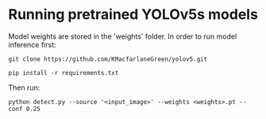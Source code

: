 # Running pretrained YOLOv5s models

Model weights are stored in the 'weights' folder. In order to run model inference first: 

```
git clone https://github.com/KMacfarlaneGreen/yolov5.git

pip install -r requirements.txt

```

Then run:

```
python detect.py --source '<input_image>' --weights <weights>.pt --conf 0.25

```

